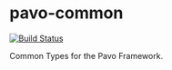 pavo-common
===========

[![Build Status](https://ci.vaxpl.com/api/badges/rdst/pavo-common/status.svg?ref=refs/heads/{{BRANCH_NAME}})](https://ci.vaxpl.com/rdst/pavo-common)

Common Types for the Pavo Framework.
